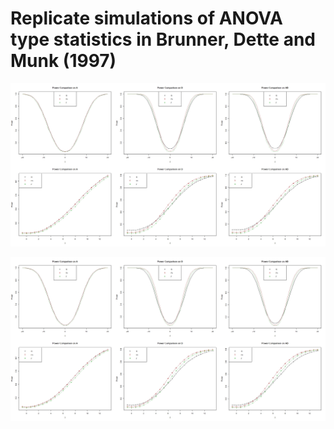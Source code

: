 # Replicate simulations of ANOVA type statistics in Brunner, Dette and Munk (1997)

<!---
```math
\begin{aligned}
H_0^F: CF = 0 \Longleftrightarrow H_0^F: MF = C'[CC']^{-1}CF = 0
\end{aligned}
```

```math
\begin{aligned}
Q_N(\tilde{C}) & = N \hat{p}' \tilde{C} \hat{p} \sim \chi^2_{\mathrm{rank}(C)}, \\
F_N(M) & = \frac{N}{\mathrm{tr}(D_M \hat{V}_N)} \hat{p}' M \hat{p} \sim F(\hat{f},\hat{f_0}).\\
\end{aligned}
```
--->

![Tab2Case1](./misc/Tab2Case1.jpeg)


![Tab2Case2](./misc/Tab2Case2.jpeg)
